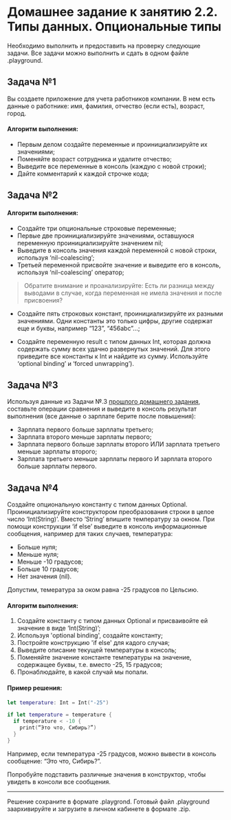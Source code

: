 # Домашнее задание к занятию 2.2. Типы данных. Опциональные типы

Необходимо выполнить и предоставить на проверку следующие задачи. Все задачи можно выполнить и сдать в одном файле .playground.

## Задача №1

Вы создаете приложение для учета работников компании. В нем есть данные о работнике: имя, фамилия, отчество (если есть), возраст, город.

#### Алгоритм выполнения:
* Первым делом создайте переменные и проинициализируйте их значениями;
* Поменяйте возраст сотрудника и удалите отчество;
* Выведите все переменные в консоль (каждую с новой строки);
* Дайте комментарий к каждой строчке кода; 

## Задача №2

#### Алгоритм выполнения:
* Cоздайте три опциональные строковые переменные;
* Первые две проинициализируйте значениями, оставшуюся переменную проинициализируйте значением nil;
* Выведите в консоль значения каждой переменной с новой строки, используя ‘nil-coalescing’;
* Третьей переменной присвойте значение и выведите его в консоль, используя ‘nil-coalescing’ оператор;

> Обратите внимание и проанализируйте: Есть ли разница между выводами в случае, когда переменная не имела значения и после присвоения?

* Создайте пять строковых констант, проинициализируйте их разными значениями. Одни константы это только цифры, другие содержат еще и буквы, например “123”, “456abc”...;

* Создайте переменную result с типом данных Int, которая должна содержать сумму всех удачно развернутых значений. Для этого приведите все константы к Int и найдите из сумму. Используйте ‘optional binding’ и ‘forced unwrapping’).

## Задача №3

Используя данные из Задачи №.3 [прошлого домашнего задания](https://github.com/netology-code/bios-homeworks/tree/master/2.1#%D0%B7%D0%B0%D0%B4%D0%B0%D1%87%D0%B0-3), составьте операции сравнения и выведите в консоль результат выполнения (все данные о зарплате берите после повышения):

* Зарплата первого больше зарплаты третьего;
* Зарплата второго меньше зарплаты первого;
* Зарплата первого больше зарплаты второго ИЛИ зарплата третьего меньше зарплаты второго;
* Зарплата третьего меньше зарплаты первого И зарплата второго больше зарплаты первого.

## Задача №4

Создайте опциональную константу с типом данных Optional<Int>. Проинициализируйте конструктором преобразования строки в целое число ‘Int(String)’. Вместо ‘String’ впишите температуру за окном. При помощи конструкции ‘if else’ выведите в консоль информационные сообщения, например для таких случаев, температура:

* Больше нуля;
* Меньше нуля;
* Меньше -10 градусов;
* Больше 10 градусов;
* Нет значения (nil).

Допустим, темература за оком равна -25 градусов по Цельсию.

#### Алгоритм выполнения:

1. Создайте константу с типом данных Optional<String> и присваивойте ей значение в виде ‘Int(String)’;
2. Используя 'optional binding', создайте константу;
3. Постройте конструкцию 'if else' для кадого случая;
4. Выведите описание текущей температуры в консоль;
5. Поменяйте значение константе температуры на значение, содержащее буквы, т.е. вместо -25, 15 градусов;
6. Пронаблюдайте, в какой случай мы попали.

#### Пример решения:

```swift
let temperature: Int = Int("-25")

if let temperature = temperature {
  if temperature < -10 {
    print(“Это что, Сибирь?”)
  }
}
``` 

Например, если температура -25 градусов, можно вывести в консоль сообщение: “Это что, Сибирь?”.

Попробуйте подставить различные значения в конструктор, чтобы увидеть в консоли все сообщения.
_______________

Решение сохраните в формате .playgrond. Готовый файл .playground заархивируйте и загрузите в личном кабинете в формате .zip.
